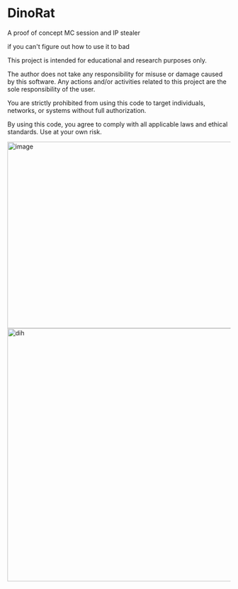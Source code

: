 # DinoRat
A proof of concept MC session and IP stealer

if you can't figure out how to use it to bad

This project is intended for educational and research purposes only.

The author does not take any responsibility for misuse or damage caused by this software. Any actions and/or activities related to this project are the sole responsibility of the user.

You are strictly prohibited from using this code to target individuals, networks, or systems without full authorization.

By using this code, you agree to comply with all applicable laws and ethical standards.
Use at your own risk.

<img width="656" height="420" alt="image" src="https://github.com/user-attachments/assets/e7136560-86d9-4642-9978-19117ad3aaf9" />
<img width="1212" height="570" alt="dih" src="https://github.com/user-attachments/assets/58e0172b-4b5f-409f-99d1-d0bf401408d1" />
